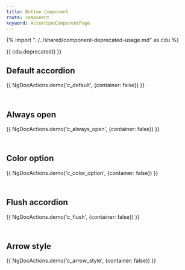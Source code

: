 ```yaml
---
title: Button Component
route: component
keyword: AccordionComponentPage
---
```


{% import "../../shared/component-deprecated-usage.md" as cdu %}

{{ cdu.deprecated() }}

## Default accordion

{{ NgDocActions.demo('c_default', {container: false}) }}

```angular-html file="./component/_default.component.html" group="default" name="html"

```

```angular-ts file="./component/_default.component.ts"#L1-L6 group="default" name="typescript"

```

## Always open

{{ NgDocActions.demo('c_always_open', {container: false}) }}

```angular-html file="./component/_always-open.component.html" group="always-open" name="html"

```

```angular-ts file="./component/_always-open.component.ts"#L1-L6 group="always-open" name="typescript"

```

## Color option

{{ NgDocActions.demo('c_color_option', {container: false}) }}

```angular-html file="./component/_color-option.component.html" group="color-option" name="html"

```

```angular-ts file="./component/_color-option.component.ts"#L1-L6 group="color-option" name="typescript"

```

## Flush accordion

{{ NgDocActions.demo('c_flush', {container: false}) }}

```angular-html file="./component/_flush.component.html" group="flush" name="html"

```

```angular-ts file="./component/_flush.component.ts"#L1-L6 group="flush" name="typescript"

```

## Arrow style

{{ NgDocActions.demo('c_arrow_style', {container: false}) }}

```angular-html file="./component/_arrow-style.component.html" group="arrow-style" name="html"

```

```angular-ts file="./component/_arrow-style.component.ts"#L1-L7 group="arrow-style" name="typescript"

```

